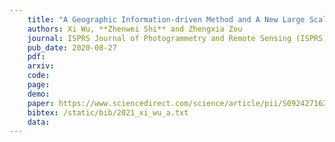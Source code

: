 ```yaml
---
    title: "A Geographic Information-driven Method and A New Large Scale Dataset for Remote Sensing Cloud/Snow Detection"
    authors: Xi Wu, **Zhenwei Shi** and Zhengxia Zou
    journal: ISPRS Journal of Photogrammetry and Remote Sensing (ISPRS)
    pub_date: 2020-08-27
    pdf: 
    arxiv: 
    code: 
    page: 
    demo: 
    paper: https://www.sciencedirect.com/science/article/pii/S0924271621000290
    bibtex: /static/bib/2021_xi_wu_a.txt
    data:
---
```

    